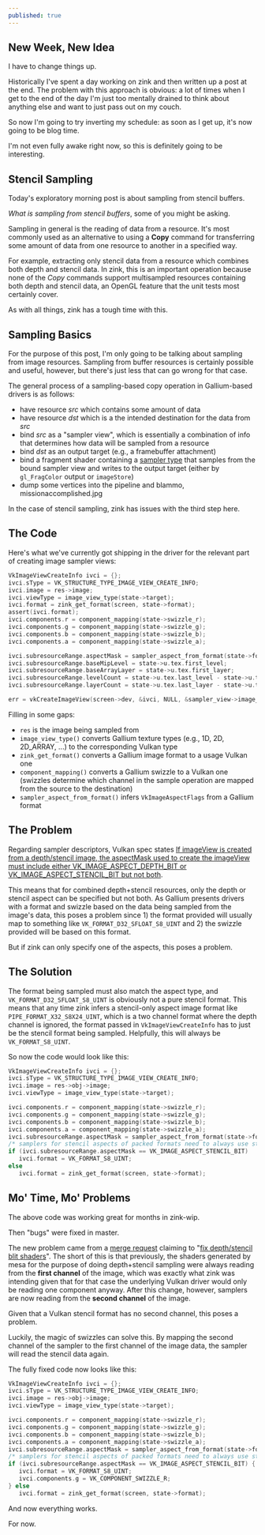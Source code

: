 ```yaml
---
published: true
---
```

## New Week, New Idea

I have to change things up.

Historically I've spent a day working on zink and then written up a post at the end. The problem with this approach is obvious: a lot of times when I get to the end of the day I'm just too mentally drained to think about anything else and want to just pass out on my couch.

So now I'm going to try inverting my schedule: as soon as I get up, it's now going to be blog time.

I'm not even fully awake right now, so this is definitely going to be interesting.

## Stencil Sampling
Today's exploratory morning post is about sampling from stencil buffers.

_What is sampling from stencil buffers_, some of you might be asking.

Sampling in general is the reading of data from a resource. It's most commonly used as an alternative to using a **Copy** command for transferring some amount of data from one resource to another in a specified way.

For example, extracting only stencil data from a resource which combines both depth and stencil data. In zink, this is an important operation because none of the *Copy* commands support multisampled resources containing both depth and stencil data, an OpenGL feature that the unit tests most certainly cover.

As with all things, zink has a tough time with this.

## Sampling Basics
For the purpose of this post, I'm only going to be talking about sampling from image resources. Sampling from buffer resources is certainly possible and useful, however, but there's just less that can go wrong for that case.

The general process of a sampling-based copy operation in Gallium-based drivers is as follows:
* have resource _src_ which contains some amount of data
* have resource _dst_ which is a the intended destination for the data from _src_
* bind _src_ as a "sampler view", which is essentially a combination of info that determines how data will be sampled from a resource
* bind _dst_ as an output target (e.g., a framebuffer attachment)
* bind a fragment shader containing a [sampler type](https://www.khronos.org/opengl/wiki/Sampler_(GLSL)) that samples from the bound sampler view and writes to the output target (either by `gl_FragColor` output or `imageStore`)
* dump some vertices into the pipeline and blammo, missionaccomplished.jpg

In the case of stencil sampling, zink has issues with the third step here.

## The Code
Here's what we've currently got shipping in the driver for the relevant part of creating image sampler views:

```c
VkImageViewCreateInfo ivci = {};
ivci.sType = VK_STRUCTURE_TYPE_IMAGE_VIEW_CREATE_INFO;
ivci.image = res->image;
ivci.viewType = image_view_type(state->target);
ivci.format = zink_get_format(screen, state->format);
assert(ivci.format);
ivci.components.r = component_mapping(state->swizzle_r);
ivci.components.g = component_mapping(state->swizzle_g);
ivci.components.b = component_mapping(state->swizzle_b);
ivci.components.a = component_mapping(state->swizzle_a);

ivci.subresourceRange.aspectMask = sampler_aspect_from_format(state->format);
ivci.subresourceRange.baseMipLevel = state->u.tex.first_level;
ivci.subresourceRange.baseArrayLayer = state->u.tex.first_layer;
ivci.subresourceRange.levelCount = state->u.tex.last_level - state->u.tex.first_level + 1;
ivci.subresourceRange.layerCount = state->u.tex.last_layer - state->u.tex.first_layer + 1;

err = vkCreateImageView(screen->dev, &ivci, NULL, &sampler_view->image_view);
```
Filling in some gaps:
* `res` is the image being sampled from
* `image_view_type()` converts Gallium texture types (e.g., 1D, 2D, 2D_ARRAY, ...) to the corresponding Vulkan type
* `zink_get_format()` converts a Gallium image format to a usage Vulkan one
* `component_mapping()` converts a Gallium swizzle to a Vulkan one (swizzles determine which channel in the sample operation are mapped from the source to the destination)
* `sampler_aspect_from_format()` infers `VkImageAspectFlags` from a Gallium format

## The Problem
Regarding sampler descriptors, Vulkan spec states [If imageView is created from a depth/stencil image, the aspectMask used to create the imageView must include either VK_IMAGE_ASPECT_DEPTH_BIT or VK_IMAGE_ASPECT_STENCIL_BIT but not both](https://www.khronos.org/registry/vulkan/specs/1.2-extensions/html/vkspec.html#VUID-VkDescriptorImageInfo-imageView-01976).

This means that for combined depth+stencil resources, only the depth or stencil aspect can be specified but not both. As Gallium presents drivers with a format and swizzle based on the data being sampled from the image's data, this poses a problem since 1) the format provided will usually map to something like `VK_FORMAT_D32_SFLOAT_S8_UINT` and 2) the swizzle provided will be based on this format.

But if zink can only specify one of the aspects, this poses a problem.

## The Solution
The format being sampled must also match the aspect type, and `VK_FORMAT_D32_SFLOAT_S8_UINT` is obviously not a pure stencil format. This means that any time zink infers a stencil-only aspect image format like `PIPE_FORMAT_X32_S8X24_UINT`, which is a two channel format where the depth channel is ignored, the format passed in `VkImageViewCreateInfo` has to just be the stencil format being sampled. Helpfully, this will always be `VK_FORMAT_S8_UINT`.

So now the code would look like this:

```c
VkImageViewCreateInfo ivci = {};
ivci.sType = VK_STRUCTURE_TYPE_IMAGE_VIEW_CREATE_INFO;
ivci.image = res->obj->image;
ivci.viewType = image_view_type(state->target);

ivci.components.r = component_mapping(state->swizzle_r);
ivci.components.g = component_mapping(state->swizzle_g);
ivci.components.b = component_mapping(state->swizzle_b);
ivci.components.a = component_mapping(state->swizzle_a);
ivci.subresourceRange.aspectMask = sampler_aspect_from_format(state->format);
/* samplers for stencil aspects of packed formats need to always use stencil type */
if (ivci.subresourceRange.aspectMask == VK_IMAGE_ASPECT_STENCIL_BIT)
   ivci.format = VK_FORMAT_S8_UINT;
else
   ivci.format = zink_get_format(screen, state->format);
```

## Mo' Time, Mo' Problems
The above code was working great for months in zink-wip.

Then "bugs" were fixed in master.

The new problem came from a [merge request](https://gitlab.freedesktop.org/mesa/mesa/-/merge_requests/7922) claiming to "[fix depth/stencil blit shaders](https://gitlab.freedesktop.org/mesa/mesa/-/merge_requests/7922/diffs?commit_id=7ca72f172678116d29d254b786a9422b864aef3d)". The short of this is that previously, the shaders generated by mesa for the purpose of doing depth+stencil sampling were always reading from the **first channel** of the image, which was exactly what zink was intending given that for that case the underlying Vulkan driver would only be reading one component anyway. After this change, however, samplers are now reading from the **second channel** of the image.

Given that a Vulkan stencil format has no second channel, this poses a problem.

Luckily, the magic of swizzles can solve this. By mapping the second channel of the sampler to the first channel of the image data, the sampler will read the stencil data again.

The fully fixed code now looks like this:
```c
VkImageViewCreateInfo ivci = {};
ivci.sType = VK_STRUCTURE_TYPE_IMAGE_VIEW_CREATE_INFO;
ivci.image = res->obj->image;
ivci.viewType = image_view_type(state->target);

ivci.components.r = component_mapping(state->swizzle_r);
ivci.components.g = component_mapping(state->swizzle_g);
ivci.components.b = component_mapping(state->swizzle_b);
ivci.components.a = component_mapping(state->swizzle_a);
ivci.subresourceRange.aspectMask = sampler_aspect_from_format(state->format);
/* samplers for stencil aspects of packed formats need to always use stencil type */
if (ivci.subresourceRange.aspectMask == VK_IMAGE_ASPECT_STENCIL_BIT) {
   ivci.format = VK_FORMAT_S8_UINT;
   ivci.components.g = VK_COMPONENT_SWIZZLE_R;
} else
   ivci.format = zink_get_format(screen, state->format);
```

And now everything works.

For now.
